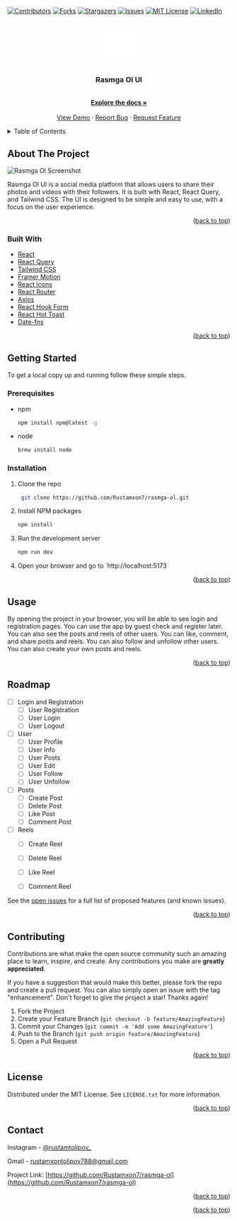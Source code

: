 <div id="top"></div>

[![Contributors][contributors-shield]][contributors-url]
[![Forks][forks-shield]][forks-url]
[![Stargazers][stars-shield]][stars-url]
[![Issues][issues-shield]][issues-url]
[![MIT License][license-shield]][license-url]
[![LinkedIn][linkedin-shield]][linkedin-url]

<!-- PROJECT LOGO -->
<br />
<div align="center">
  <a href="https://github.com/Rustamxon7/rasmga-ol">
    <img src="public/images/logo.svg" alt="Logo" width="80" height="80">
  </a>

<h3 align="center">Rasmga Ol UI</h3>

  <p align="center">
    <br />
    <a href="https://github.com/Rustamxon7/rasmga-ol"><strong>Explore the docs »</strong></a>
    <br />
    <br />
    <a href="https://github.com/Rustamxon7/rasmga-ol">View Demo</a>
    ·
    <a href="https://github.com/Rustamxon7/rasmga-ol/issues">Report Bug</a>
    ·
    <a href="https://github.com/Rustamxon7/rasmga-ol/issues">Request Feature</a>
  </p>
</div>

<!-- TABLE OF CONTENTS -->
<details>
  <summary>Table of Contents</summary>
  <ol>
    <li>
      <a href="#about-the-project">About The Project</a>
      <ul>
        <li><a href="#built-with">Built With</a></li>
      </ul>
    </li>
    <li>
      <a href="#getting-started">Getting Started</a>
      <ul>
        <li><a href="#prerequisites">Prerequisites</a></li>
        <li><a href="#installation">Installation</a></li>
      </ul>
    </li>
    <li><a href="#usage">Usage</a></li>
    <li><a href="#roadmap">Roadmap</a></li>
    <li><a href="#contributing">Contributing</a></li>
    <li><a href="#license">License</a></li>
    <li><a href="#contact">Contact</a></li>
    <li><a href="#acknowledgments">Acknowledgments</a></li>
  </ol>
</details>

<!-- ABOUT THE PROJECT -->

## About The Project

![Rasmga Ol Screenshot](https://github.com/Rustamxon7/rasmga-ol/assets/69011963/7fd9df83-11f9-425f-9115-75ea1ed10e63)

Rasmga Ol UI is a social media platform that allows users to share their photos and videos with their followers. It is built with React, React Query, and Tailwind CSS. The UI is designed to be simple and easy to use, with a focus on the user experience.

<p align="right">(<a href="#top">back to top</a>)</p>

### Built With

<!-- - [Ruby](https://www.ruby-lang.org/en/)
- [Ruby on Rails](https://rubyonrails.org/)
- [PostgreSQL](https://www.postgresql.org/)
- [Render](https://render.com/)
- [Cloudinary](https://cloudinary.com/)
- [ActiveModelSerializers](https://github.com/rails-api/active_model_serializers) -->

- [React](https://reactjs.org/)
- [React Query](https://react-query.tanstack.com/)
- [Tailwind CSS](https://tailwindcss.com/)
- [Framer Motion](https://www.framer.com/motion/)
- [React Icons](https://react-icons.github.io/react-icons/)
- [React Router](https://reactrouter.com/)
- [Axios](https://axios-http.com/)
- [React Hook Form](https://react-hook-form.com/)
- [React Hot Toast](https://react-hot-toast.com/)
- [Date-fns](https://date-fns.org/)


<p align="right">(<a href="#top">back to top</a>)</p>

<!-- GETTING STARTED -->

## Getting Started

To get a local copy up and running follow these simple steps.

### Prerequisites

<!-- - bundle
  ```sh
  
  ```
- ruby
  ```sh
  rvm install ruby-3.1.3
  ```
- rails
  ```sh
  gem install rails -v 7.0.4
  ```
- postgresql
  ```sh
  brew install postgresql
  ``` -->

- npm
  ```sh
  npm install npm@latest -g
  ```
- node
  ```sh
  brew install node
  ```

### Installation

1. Clone the repo
   ```sh
    git clone https://github.com/Rustamxon7/rasmga-ol.git
   ```
2. Install NPM packages
   ```sh
   npm install
   ```
3. Run the development server
   ```sh
   npm run dev
   ```
4. Open your browser and go to `http://localhost:5173

<p align="right">(<a href="#top">back to top</a>)</p>

<!-- USAGE EXAMPLES -->

## Usage

By opening the project in your browser, you will be able to see login and registration pages. You can use the app by guest check and register later. You can also see the posts and reels of other users. You can like, comment, and share posts and reels. You can also follow and unfollow other users. You can also create your own posts and reels.

<p align="right">(<a href="#top">back to top</a>)</p>

<!-- ROADMAP -->

## Roadmap

- [ ] Login and Registration
  - [ ] User Registration
  - [ ] User Login
  - [ ] User Logout
- [ ] User
  - [ ] User Profile
  - [ ] User Info
  - [ ] User Posts
  - [ ] User Edit
  - [ ] User Follow
  - [ ] User Unfollow
- [ ] Posts
  - [ ] Create Post
  - [ ] Delete Post
  - [ ] Like Post
  - [ ] Comment Post
- [ ] Reels
  - [ ] Create Reel
  - [ ] Delete Reel
  - [ ] Like Reel
  - [ ] Comment Reel


See the [open issues](https://github.com/Rustamxon7/rasmga-ol/issues) for a full list of proposed features (and known issues).

<p align="right">(<a href="#top">back to top</a>)</p>

<!-- CONTRIBUTING -->

## Contributing

Contributions are what make the open source community such an amazing place to learn, inspire, and create. Any contributions you make are **greatly appreciated**.

If you have a suggestion that would make this better, please fork the repo and create a pull request. You can also simply open an issue with the tag "enhancement".
Don't forget to give the project a star! Thanks again!

1. Fork the Project
2. Create your Feature Branch (`git checkout -b feature/AmazingFeature`)
3. Commit your Changes (`git commit -m 'Add some AmazingFeature'`)
4. Push to the Branch (`git push origin feature/AmazingFeature`)
5. Open a Pull Request

<p align="right">(<a href="#top">back to top</a>)</p>

<!-- LICENSE -->

## License

Distributed under the MIT License. See `LICENSE.txt` for more information.

<p align="right">(<a href="#top">back to top</a>)</p>

<!-- CONTACT -->

## Contact

Instagram - [@rustamtolipov_](https://www.instagram.com/rustamtolipov_/)

Gmail - rustamxontolipov788@gmail.com

Project Link: [https://github.com/Rustamxon7/rasmga-ol](https://github.com/Rustamxon7/rasmga-ol)

<p align="right">(<a href="#top">back to top</a>)</p>

<!-- ACKNOWLEDGMENTS -->

<!-- ## Acknowledgments

- []()
- []()
- []() -->

<p align="right">(<a href="#top">back to top</a>)</p>

<!-- MARKDOWN LINKS & IMAGES -->
<!-- https://www.markdownguide.org/basic-syntax/#reference-style-links -->

[contributors-shield]: https://img.shields.io/github/contributors/Rustamxon7/rasmga-ol.svg?style=for-the-badge
[contributors-url]: https://github.com/Rustamxon7/rasmga-ol/graphs/contributors
[forks-shield]: https://img.shields.io/github/forks/Rustamxon7/rasmga-ol.svg?style=for-the-badge
[forks-url]: https://github.com/Rustamxon7/rasmga-ol/network/members
[stars-shield]: https://img.shields.io/github/stars/Rustamxon7/rasmga-ol.svg?style=for-the-badge
[stars-url]: https://github.com/Rustamxon7/rasmga-ol/stargazers
[issues-shield]: https://img.shields.io/github/issues/Rustamxon7/rasmga-ol.svg?style=for-the-badge
[issues-url]: https://github.com/Rustamxon7/rasmga-ol/issues
[license-shield]: https://img.shields.io/github/license/Rustamxon7/rasmga-ol.svg?style=for-the-badge
[license-url]: https://github.com/Rustamxon7/rasmga-ol/blob/master/LICENSE.txt
[linkedin-shield]: https://img.shields.io/badge/-LinkedIn-black.svg?style=for-the-badge&logo=linkedin&colorB=555
[linkedin-url]: https://linkedin.com/in/rustam-tolipov
[product-screenshot]: images/screenshot.png
